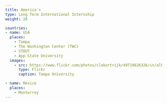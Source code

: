 ```yaml
---
title: America's
type: Long Term International Internship
weight: 20

countries:
- name: USA
  places:
    - Tampa
    - The Washington Center (TWC)
    - STOUT
    - App State University
  images:
    - src: https://www.flickr.com/photos/clokortrijk/49719626326/in/album-72157713698946432
      type: Flickr
      caption: Tampa University

- name: Mexico
  places:
    - Monterrey
---
```

